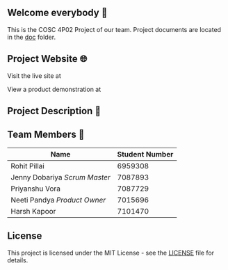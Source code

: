 ## Welcome everybody 👋
This is the COSC 4P02 Project of our team.
Project documents are located in the [doc](doc) folder.


## Project Website 🌐
Visit the live site at 

View a product demonstration at 


## Project Description 📝


## Team Members 👥
| Name | Student Number|
|------|---------------|
| Rohit Pillai| 6959308 |
| Jenny Dobariya *Scrum Master*| 7087893 |
| Priyanshu Vora| 7087729 |
| Neeti Pandya *Product Owner* | 7015696 |
| Harsh Kapoor| 7101470 |


## License
This project is licensed under the MIT License - see the [LICENSE](LICENSE.md) file for details.
